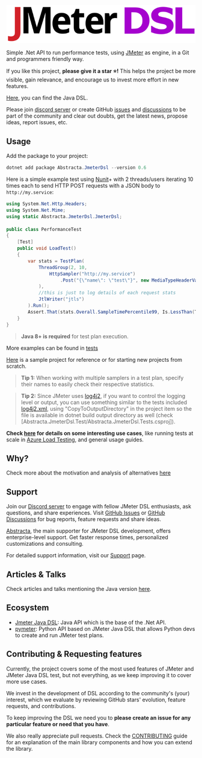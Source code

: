 ![logo](https://raw.githubusercontent.com/abstracta/jmeter-dotnet-dsl/main/docs/.vuepress/public/logo.svg)

Simple .Net API to run performance tests, using [JMeter](http://jmeter.apache.org/) as engine, in a Git and programmers friendly way. 

If you like this project, **please give it a star :star:!** This helps the project be more visible, gain relevance, and encourage us to invest more effort in new features.

[Here](https://abstracta.github.io/jmeter-java-dsl), you can find the Java DSL.

Please join [discord server](https://discord.gg/WNSn5hqmSd) or create GitHub [issues](https://github.com/abstracta/jmeter-dotnet-dsl/issues) and [discussions](https://github.com/abstracta/jmeter-dotnet-dsl/discussions) to be part of the community and clear out doubts, get the latest news, propose ideas, report issues, etc.

## Usage

Add the package to your project:

```powershell
dotnet add package Abstracta.JmeterDsl --version 0.6
``` 

Here is a simple example test using [Nunit](https://nunit.org/)+ with 2 threads/users iterating 10 times each to send HTTP POST requests with a JSON body to `http://my.service`:

```cs
using System.Net.Http.Headers;
using System.Net.Mime;
using static Abstracta.JmeterDsl.JmeterDsl;

public class PerformanceTest
{
    [Test]
    public void LoadTest()
    {
        var stats = TestPlan(
            ThreadGroup(2, 10,
                HttpSampler("http://my.service")
                    .Post("{\"name\": \"test\"}", new MediaTypeHeaderValue(MediaTypeNames.Application.Json))
            ),
            //this is just to log details of each request stats
            JtlWriter("jtls")
        ).Run();
        Assert.That(stats.Overall.SampleTimePercentile99, Is.LessThan(TimeSpan.FromSeconds(5)));
    }
}
```

> **Java 8+ is required** for test plan execution.

More examples can be found in [tests](Abstracta.JmeterDsl.Tests)

[Here](https://github.com/abstracta/jmeter-dotnet-dsl-sample) is a sample project for reference or for starting new projects from scratch.

> **Tip 1:** When working with multiple samplers in a test plan, specify their names to easily check their respective statistics.

> **Tip 2:** Since JMeter uses [log4j2](https://logging.apache.org/log4j/2.x/), if you want to control the logging level or output, you can use something similar to the tests included [log4j2.xml](Abstracta.JmeterDsl.Tests/log4j2.xml), using "CopyToOutputDirectory" in the project item so the file is available in dotnet build output directory as well (check [Abstracta.JmeterDsl.Test/Abstracta.JmeterDsl.Tests.csproj]).


**Check [here](https://abstracta.github.io/jmeter-dotnet-dsl/) for details on some interesting use cases**, like running tests at scale in [Azure Load Testing](https://azure.microsoft.com/en-us/products/load-testing/), and general usage guides.

## Why?

Check more about the motivation and analysis of alternatives [here](https://abstracta.github.io/jmeter-java-dsl/motivation/)

## Support

Join our [Discord server](https://discord.gg/WNSn5hqmSd) to engage with fellow JMeter DSL enthusiasts, ask questions, and share experiences. Visit [GitHub Issues](https://github.com/abstracta/jmeter-dotnet-dsl/issues) or [GitHub Discussions](https://github.com/abstracta/jmeter-dotnet-dsl/discussions) for bug reports, feature requests and share ideas.

[Abstracta](https://abstracta.us), the main supporter for JMeter DSL development, offers enterprise-level support. Get faster response times, personalized customizations and consulting.

For detailed support information, visit our [Support](https://abstracta.github.io/jmeter-dotnet-dsl/support) page.

## Articles & Talks

Check articles and talks mentioning the Java version [here](https://github.com/abstracta/jmeter-java-dsl#articles--talks).

## Ecosystem

* [Jmeter Java DSL](https://abstracta.github.io/jmeter-java-dsl): Java API which is the base of the .Net API.
* [pymeter](https://github.com/eldaduzman/pymeter): Python API based on JMeter Java DSL that allows Python devs to create and run JMeter test plans.

## Contributing & Requesting features

Currently, the project covers some of the most used features of JMeter and JMeter Java DSL test, but not everything, as we keep improving it to cover more use cases.

We invest in the development of DSL according to the community's (your) interest, which we evaluate by reviewing GitHub stars' evolution, feature requests, and contributions.

To keep improving the DSL we need you to **please create an issue for any particular feature or need that you have**.

We also really appreciate pull requests. Check the [CONTRIBUTING](CONTRIBUTING.md) guide for an explanation of the main library components and how you can extend the library.
